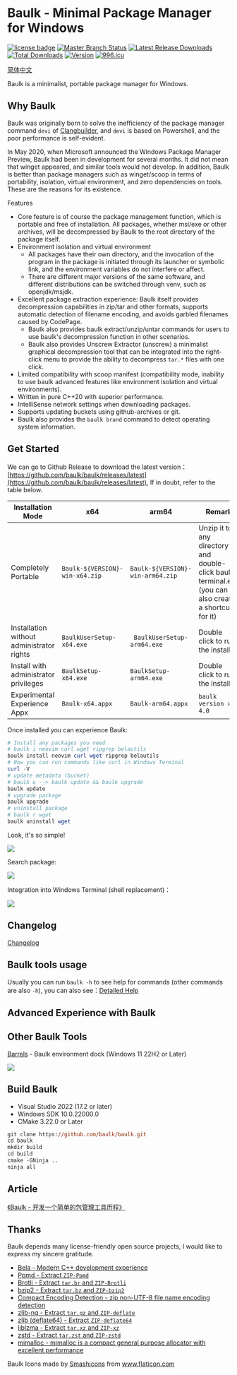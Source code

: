 # Baulk - Minimal Package Manager for Windows

[![license badge](https://img.shields.io/github/license/baulk/baulk.svg)](LICENSE)
[![Master Branch Status](https://github.com/baulk/baulk/workflows/BaulkCI/badge.svg)](https://github.com/baulk/baulk/actions)
[![Latest Release Downloads](https://img.shields.io/github/downloads/baulk/baulk/latest/total.svg)](https://github.com/baulk/baulk/releases/latest)
[![Total Downloads](https://img.shields.io/github/downloads/baulk/baulk/total.svg)](https://github.com/baulk/baulk/releases)
[![Version](https://img.shields.io/github/v/release/baulk/baulk)](https://github.com/baulk/baulk/releases/latest)
[![996.icu](https://img.shields.io/badge/link-996.icu-red.svg)](https://996.icu)


[简体中文](./ReadMe.zh-CN.md)

Baulk is a minimalist, portable package manager for Windows. 

## Why Baulk

Baulk was originally born to solve the inefficiency of the package manager command `devi` of [Clangbuilder](https://github.com/fstudio/clangbuilder), and `devi` is based on Powershell, and the poor performance is self-evident. 

In May 2020, when Microsoft announced the Windows Package Manager Preview, Baulk had been in development for several months. It did not mean that winget appeared, and similar tools would not develop. In addition, Baulk is better than package managers such as winget/scoop in terms of portability, isolation, virtual environment, and zero dependencies on tools. These are the reasons for its existence. 

Features
+  Core feature is of course the package management function, which is portable and free of installation. All packages, whether msi/exe or other archives, will be decompressed by Baulk to the root directory of the package itself. 
+  Environment isolation and virtual environment 
    +  All packages have their own directory, and the invocation of the program in the package is initiated through its launcher or symbolic link, and the environment variables do not interfere or affect. 
    +  There are different major versions of the same software, and different distributions can be switched through venv, such as openjdk/msjdk. 
+  Excellent package extraction experience: Baulk itself provides decompression capabilities in zip/tar and other formats, supports automatic detection of filename encoding, and avoids garbled filenames caused by CodePage. 
    +  Baulk also provides baulk extract/unzip/untar commands for users to use baulk's decompression function in other scenarios.
    +  Baulk also provides Unscrew Extractor (unscrew) a minimalist graphical decompression tool that can be integrated into the right-click menu to provide the ability to decompress `tar.*` files with one click. 
+  Limited compatibility with scoop manifest (compatibility mode, inability to use baulk advanced features like environment isolation and virtual environments). 
+  Written in pure C++20 with superior performance.
+  IntelliSense network settings when downloading packages.
+  Supports updating buckets using github-archives or git.
+  Baulk also provides the `baulk brand` command to detect operating system information.

## Get Started

We can go to Github Release to download the latest version：[https://github.com/baulk/baulk/releases/latest](https://github.com/baulk/baulk/releases/latest), If in doubt, refer to the table below. 

|Installation Mode|x64|arm64|Remark|
|---|---|---|---|
|Completely Portable|`Baulk-${VERSION}-win-x64.zip`|`Baulk-${VERSION}-win-arm64.zip`|Unzip it to any directory and double-click baulk-terminal.exe (you can also create a shortcut for it)|
|Installation without administrator rights|`BaulkUserSetup-x64.exe`|` BaulkUserSetup-arm64.exe`|Double click to run the installer|
|Install with administrator privileges|`BaulkSetup-x64.exe`|`BaulkSetup-arm64.exe`|Double click to run the installer|
|Experimental Experience Appx|`Baulk-x64.appx`|`Baulk-arm64.appx`|`baulk version > 4.0`|


Once installed you can experience Baulk:

```powershell
# Install any packages you need
# baulk i neovim curl wget ripgrep belautils
baulk install neovim curl wget ripgrep belautils
# Now you can run commands like curl in Windows Terminal 
curl -V
# update metadata (bucket)
# baulk u --> baulk update && baulk upgrade
baulk update
# upgrade package
baulk upgrade
# uninstall package
# baulk r wget
baulk uninstall wget
```

Look, it's so simple! 

![](./docs/images/getstarted.png)

Search package:

![](./docs/images/baulksearch.png)

Integration into Windows Terminal (shell replacement)：

![](./docs/images/onterminal.png)

## Changelog

[Changelog](./docs/changelog.md)

## Baulk tools usage

Usually you can run `baulk -h` to see help for commands (other commands are also `-h`), you can also see：[Detailed Help](./docs/help.md)

## Advanced Experience with Baulk

## Other Baulk Tools

[Barrels](https://github.com/baulk/barrels) - Baulk environment dock (Windows 11 22H2 or Later)

![](./docs/images/barrels.png)

## Build Baulk

+  Visual Studio 2022 (17.2 or later)
+  Windows SDK 10.0.22000.0
+  CMake 3.22.0 or Later

```ps
git clone https://github.com/baulk/baulk.git
cd baulk
mkdir build
cd build
cmake -GNinja ..
ninja all
```

## Article

[《Baulk - 开发一个简单的包管理工具历程》](https://forcemz.net/toolset/2020/07/18/Baulk/)

## Thanks

Baulk depends many license-friendly open source projects, I would like to express my sincere gratitude. 

+   [Bela - Modern C++ development experience](https://github.com/fcharlie/bela.git)
+   [Ppmd - Extract `ZIP-Ppmd`](https://www.7-zip.org/sdk.html)
+   [Brotli - Extract `tar.br` and `ZIP-Brotli`](https://github.com/google/brotli)
+   [bzip2 - Extract `tar.bz` and `ZIP-bzip2`](https://sourceware.org/bzip2/)
+   [Compact Encoding Detection - zip non-UTF-8 file name encoding detection](https://github.com/google/compact_enc_det)
+   [zlib-ng - Extract `tar.gz` and `ZIP-deflate`](https://github.com/zlib-ng/zlib-ng)
+   [zlib (deflate64) - Extract `ZIP-deflate64`](https://github.com/madler/zlib/tree/master/contrib/infback9)
+   [liblzma - Extract `tar.xz` and `ZIP-xz`](https://tukaani.org/xz/)
+   [zstd - Extract `tar.zst` and `ZIP-zstd`](https://github.com/facebook/zstd)
+   [mimalloc - mimalloc is a compact general purpose allocator with excellent performance](https://github.com/microsoft/mimalloc)

<div>Baulk Icons made by <a href="https://www.flaticon.com/authors/smashicons" title="Smashicons">Smashicons</a> from <a href="https://www.flaticon.com/" title="Flaticon">www.flaticon.com</a></div>


